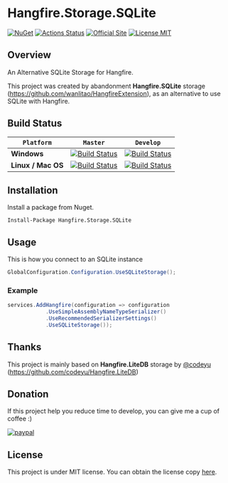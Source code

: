 # Hangfire.Storage.SQLite
[![NuGet](https://buildstats.info/nuget/Hangfire.Storage.SQLite)](https://www.nuget.org/packages/Hangfire.Storage.SQLite)
[![Actions Status](https://github.com/raisedapp/Hangfire.Storage.SQLite/workflows/CI-HS-SQLITE/badge.svg)](https://github.com/raisedapp/Hangfire.Storage.SQLite/actions)
[![Official Site](https://img.shields.io/badge/site-hangfire.io-blue.svg)](http://hangfire.io)
[![License MIT](https://img.shields.io/badge/license-MIT-green.svg)](http://opensource.org/licenses/MIT)

## Overview

An Alternative SQLite Storage for Hangfire.

This project was created by abandonment **Hangfire.SQLite** storage (https://github.com/wanlitao/HangfireExtension), as an alternative to use SQLite with Hangfire.

## Build Status
`Platform` | `Master` | `Develop`
--- | --- | ---
**Windows** | [![Build Status](https://circleci.com/gh/raisedapp/Hangfire.Storage.SQLite/tree/master.svg?style=svg)](https://circleci.com/gh/raisedapp/Hangfire.Storage.SQLite/tree/master) | [![Build Status](https://circleci.com/gh/raisedapp/Hangfire.Storage.SQLite/tree/develop.svg?style=svg)](https://circleci.com/gh/raisedapp/Hangfire.Storage.SQLite/tree/develop)
**Linux / Mac OS** | [![Build Status](https://travis-ci.org/raisedapp/Hangfire.Storage.SQLite.svg?branch=master)](https://travis-ci.org/raisedapp/Hangfire.Storage.SQLite/) | [![Build Status](https://travis-ci.org/raisedapp/Hangfire.Storage.SQLite.svg?branch=develop)](https://travis-ci.org/raisedapp/Hangfire.Storage.SQLite/)

## Installation

Install a package from Nuget.

```
Install-Package Hangfire.Storage.SQLite
```

## Usage

This is how you connect to an SQLite instance
```csharp
GlobalConfiguration.Configuration.UseSQLiteStorage();
```

### Example

```csharp
services.AddHangfire(configuration => configuration
            .UseSimpleAssemblyNameTypeSerializer()
            .UseRecommendedSerializerSettings()
            .UseSQLiteStorage());
```

## Thanks

This project is mainly based on **Hangfire.LiteDB** storage by [@codeyu](https://github.com/codeyu) (https://github.com/codeyu/Hangfire.LiteDB)

## Donation
If this project help you reduce time to develop, you can give me a cup of coffee :) 

[![paypal](https://www.paypalobjects.com/en_US/i/btn/btn_donateCC_LG.gif)](https://www.paypal.com/cgi-bin/webscr?cmd=_donations&business=RMLQM296TCM38&item_name=For+the+development+of+Hangfire.Storage.SQLite&currency_code=USD&source=url)

## License
This project is under MIT license. You can obtain the license copy [here](https://github.com/raisedapp/Hangfire.Storage.SQLite/blob/develop/LICENSE).

